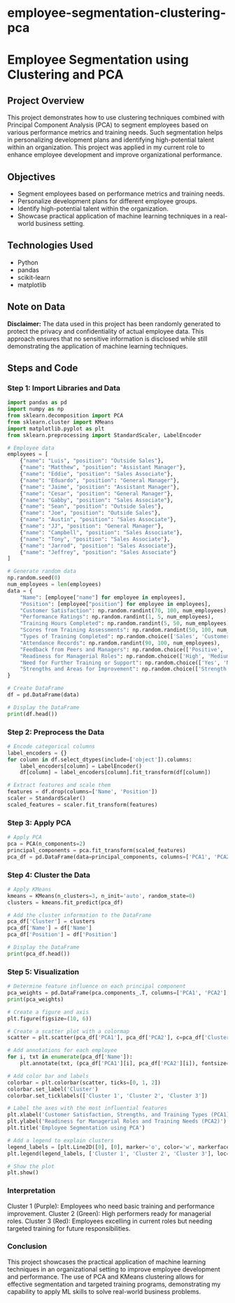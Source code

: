 # employee-segmentation-clustering-pca

# Employee Segmentation using Clustering and PCA

## Project Overview
This project demonstrates how to use clustering techniques combined with Principal Component Analysis (PCA) to segment employees based on various performance metrics and training needs. Such segmentation helps in personalizing development plans and identifying high-potential talent within an organization. This project was applied in my current role to enhance employee development and improve organizational performance.

## Objectives
- Segment employees based on performance metrics and training needs.
- Personalize development plans for different employee groups.
- Identify high-potential talent within the organization.
- Showcase practical application of machine learning techniques in a real-world business setting.

## Technologies Used
- Python
- pandas
- scikit-learn
- matplotlib

## Note on Data
**Disclaimer:** The data used in this project has been randomly generated to protect the privacy and confidentiality of actual employee data. This approach ensures that no sensitive information is disclosed while still demonstrating the application of machine learning techniques.

## Steps and Code

### Step 1: Import Libraries and Data
```python
import pandas as pd
import numpy as np
from sklearn.decomposition import PCA
from sklearn.cluster import KMeans
import matplotlib.pyplot as plt
from sklearn.preprocessing import StandardScaler, LabelEncoder

# Employee data
employees = [
    {"name": "Luis", "position": "Outside Sales"},
    {"name": "Matthew", "position": "Assistant Manager"},
    {"name": "Eddie", "position": "Sales Associate"},
    {"name": "Eduardo", "position": "General Manager"},
    {"name": "Jaime", "position": "Assistant Manager"},
    {"name": "Cesar", "position": "General Manager"},
    {"name": "Gabby", "position": "Sales Associate"},
    {"name": "Sean", "position": "Outside Sales"},
    {"name": "Joe", "position": "Outside Sales"},
    {"name": "Austin", "position": "Sales Associate"},
    {"name": "JJ", "position": "General Manager"},
    {"name": "Campbell", "position": "Sales Associate"},
    {"name": "Tony", "position": "Sales Associate"},
    {"name": "Jarrod", "position": "Sales Associate"},
    {"name": "Jeffrey", "position": "Sales Associate"}
]

# Generate random data
np.random.seed(0)
num_employees = len(employees)
data = {
    "Name": [employee["name"] for employee in employees],
    "Position": [employee["position"] for employee in employees],
    "Customer Satisfaction": np.random.randint(70, 100, num_employees),
    "Performance Ratings": np.random.randint(1, 5, num_employees),
    "Training Hours Completed": np.random.randint(5, 50, num_employees),
    "Scores from Training Assessments": np.random.randint(50, 100, num_employees),
    "Types of Training Completed": np.random.choice(['Sales', 'Customer Service', 'Management', 'Technical'], num_employees),
    "Attendance Records": np.random.randint(90, 100, num_employees),
    "Feedback from Peers and Managers": np.random.choice(['Positive', 'Neutral', 'Negative'], num_employees),
    "Readiness for Managerial Roles": np.random.choice(['High', 'Medium', 'Low'], num_employees),
    "Need for Further Training or Support": np.random.choice(['Yes', 'No'], num_employees),
    "Strengths and Areas for Improvement": np.random.choice(['Strength in Sales', 'Needs Improvement in Technical Skills', 'Good Leadership Qualities', 'Needs Improvement in Customer Service'], num_employees)
}

# Create DataFrame
df = pd.DataFrame(data)

# Display the DataFrame
print(df.head())
```

### Step 2: Preprocess the Data
```python
# Encode categorical columns
label_encoders = {}
for column in df.select_dtypes(include=['object']).columns:
    label_encoders[column] = LabelEncoder()
    df[column] = label_encoders[column].fit_transform(df[column])

# Extract features and scale them
features = df.drop(columns=['Name', 'Position'])
scaler = StandardScaler()
scaled_features = scaler.fit_transform(features)
```

### Step 3: Apply PCA
```python
# Apply PCA
pca = PCA(n_components=2)
principal_components = pca.fit_transform(scaled_features)
pca_df = pd.DataFrame(data=principal_components, columns=['PCA1', 'PCA2'])
```

### Step 4: Cluster the Data
```python
# Apply KMeans
kmeans = KMeans(n_clusters=3, n_init='auto', random_state=0)
clusters = kmeans.fit_predict(pca_df)

# Add the cluster information to the DataFrame
pca_df['Cluster'] = clusters
pca_df['Name'] = df['Name']
pca_df['Position'] = df['Position']

# Display the DataFrame
print(pca_df.head())
```

### Step 5: Visualization
```python
# Determine feature influence on each principal component
pca_weights = pd.DataFrame(pca.components_.T, columns=['PCA1', 'PCA2'], index=features.columns)
print(pca_weights)

# Create a figure and axis
plt.figure(figsize=(10, 6))

# Create a scatter plot with a colormap
scatter = plt.scatter(pca_df['PCA1'], pca_df['PCA2'], c=pca_df['Cluster'], cmap='rainbow')

# Add annotations for each employee
for i, txt in enumerate(pca_df['Name']):
    plt.annotate(txt, (pca_df['PCA1'][i], pca_df['PCA2'][i]), fontsize=8)

# Add color bar and labels
colorbar = plt.colorbar(scatter, ticks=[0, 1, 2])
colorbar.set_label('Cluster')
colorbar.set_ticklabels(['Cluster 1', 'Cluster 2', 'Cluster 3'])

# Label the axes with the most influential features
plt.xlabel('Customer Satisfaction, Strengths, and Training Types (PCA1)')
plt.ylabel('Readiness for Managerial Roles and Training Needs (PCA2)')
plt.title('Employee Segmentation using PCA')

# Add a legend to explain clusters
legend_labels = [plt.Line2D([0], [0], marker='o', color='w', markerfacecolor=plt.cm.rainbow(i/2), markersize=10) for i in range(3)]
plt.legend(legend_labels, ['Cluster 1', 'Cluster 2', 'Cluster 3'], loc='upper right')

# Show the plot
plt.show()
```

### Interpretation
Cluster 1 (Purple): Employees who need basic training and performance improvement.
Cluster 2 (Green): High performers ready for managerial roles.
Cluster 3 (Red): Employees excelling in current roles but needing targeted training for future responsibilities.

### Conclusion
This project showcases the practical application of machine learning techniques in an organizational setting to improve employee development and performance. The use of PCA and KMeans clustering allows for effective segmentation and targeted training programs, demonstrating my capability to apply ML skills to solve real-world business problems.
